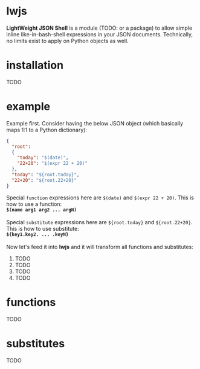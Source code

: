 # lwjs
**LightWeight JSON Shell** is a module (TODO: or a package) to allow simple inline like-in-bash-shell expressions in your JSON documents. Technically, no limits exist to apply on Python objects as well.

# installation
TODO

# example
Example first. Consider having the below JSON object (which basically maps 1:1 to a Python dictionary):
```json
{
  "root":
  {
    "today": "$(date)",
    "22+20": "$(expr 22 + 20)"
  },
  "today": "${root.today}",
  "22+20": "${root.22+20}"
}
```
Special `function` expressions here are `$(date)` and `$(expr 22 + 20)`. This is how to use a function:\
**`$(name arg1 arg2 ... argN)`**\
\
Special `substitute` expressions here are `${root.today}` and `${root.22+20}`. This is how to use substitute:\
**`${key1.key2. ... .keyN}`**\
\
Now let's feed it into **lwjs** and it will transform all functions and substitutes:
1. TODO
2. TODO
3. TODO
4. TODO

# functions
TODO

# substitutes
TODO
